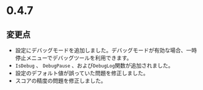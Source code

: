 # 0.4.7

## 変更点

- 設定にデバッグモードを追加しました。デバッグモードが有効な場合、一時停止メニューでデバッグツールを利用できます。
- `IsDebug` 、 `DebugPause` 、および`DebugLog`関数が追加されました。
- 設定のデフォルト値が誤っていた問題を修正しました。
- スコアの精度の問題を修正しました。
